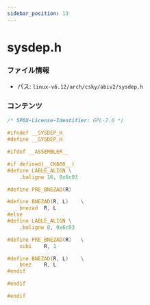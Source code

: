 ```yaml
---
sidebar_position: 13
---
```

# sysdep.h

### ファイル情報

- パス: `linux-v6.12/arch/csky/abiv2/sysdep.h`

### コンテンツ

```h
/* SPDX-License-Identifier: GPL-2.0 */

#ifndef __SYSDEP_H
#define __SYSDEP_H

#ifdef __ASSEMBLER__

#if defined(__CK860__)
#define LABLE_ALIGN	\
	.balignw 16, 0x6c03

#define PRE_BNEZAD(R)

#define BNEZAD(R, L)	\
	bnezad	R, L
#else
#define LABLE_ALIGN	\
	.balignw 8, 0x6c03

#define PRE_BNEZAD(R)	\
	subi	R, 1

#define BNEZAD(R, L)	\
	bnez	R, L
#endif

#endif

#endif

```
